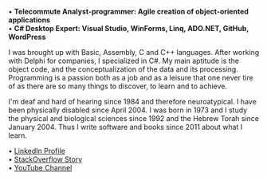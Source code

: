 • **Telecommute Analyst-programmer: Agile creation of object-oriented applications<br>**
• **C# Desktop Expert: Visual Studio, WinForms, Linq, ADO.NET, GitHub, WordPress**

I was brought up with Basic, Assembly, C and C++ languages. After working with Delphi for companies, I specialized in C#. My main aptitude is the object code, and the conceptualization of the data and its processing. Programming is a passion both as a job and as a leisure that one never tire of as there are so many things to discover, to learn and to achieve.

I'm deaf and hard of hearing since 1984 and therefore neuroatypical. I have been physically disabled since April 2004. I was born in 1973 and I study the physical and biological sciences since 1992 and the Hebrew Torah since January 2004. Thus I write software and books since 2011 about what I learn.

• [LinkedIn Profile](https://linkedin.com/in/ordisoftware)<br>
• [StackOverflow Story](https://stackoverflow.com/users/story/12031933)<br>
• [YouTube Channel](https://www.youtube.com/user/Ordisoftware)

<!--
**Ordisoftware/Ordisoftware** is a ✨ _special_ ✨ repository because its `README.md` (this file) appears on your GitHub profile.

Here are some ideas to get you started:

- 🔭 I’m currently working on ...
- 🌱 I’m currently learning ...
- 👯 I’m looking to collaborate on ...
- 🤔 I’m looking for help with ...
- 💬 Ask me about ...
- 📫 How to reach me: ...
- 😄 Pronouns: ...
- ⚡ Fun fact: ...
-->
